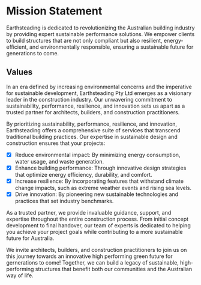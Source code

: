 # Mission Statement
Earthsteading is dedicated to revolutionizing the Australian building industry by providing expert sustainable performance solutions. We empower clients to build structures that are not only compliant but also resilient, energy-efficient, and environmentally responsible, ensuring a sustainable future for generations to come.

## Values
In an era defined by increasing environmental concerns and the imperative for sustainable development, Earthsteading Pty Ltd emerges as a visionary leader in the construction industry. Our unwavering commitment to sustainability, performance, resilience, and innovation sets us apart as a trusted partner for architects, builders, and construction practitioners.

By prioritizing sustainability, performance, resilience, and innovation, Earthsteading offers a comprehensive suite of services that transcend traditional building practices. Our expertise in sustainable design and construction ensures that your projects:

  - [x] Reduce environmental impact: By minimizing energy consumption, water usage, and waste generation.
  - [x] Enhance building performance: Through innovative design strategies that optimize energy efficiency, durability, and comfort.
  - [x] Increase resilience: By incorporating features that withstand climate change impacts, such as extreme weather events and rising sea levels.
  - [x] Drive innovation: By pioneering new sustainable technologies and practices that set industry benchmarks.

As a trusted partner, we provide invaluable guidance, support, and expertise throughout the entire construction process. From initial concept development to final handover, our team of experts is dedicated to helping you achieve your project goals while contributing to a more sustainable future for Australia.


We invite architects, builders, and construction practitioners to join us on this journey towards an innovative high performing green future for gernerations to come! Together, we can build a legacy of sustainable, high-performing structures that benefit both our communities and the Australian way of life.
